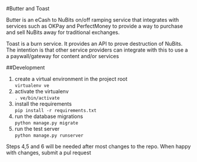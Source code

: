 #Butter and Toast

Butter is an eCash to NuBits on/off ramping service that integrates with services such 
as OKPay and PerfectMoney to provide a way to purchase and sell NuBits away for 
traditional exchanges.

Toast is a burn service. It provides an API to prove destruction of NuBits. The 
intention is that other service providers can integrate with this to use a a 
paywall/gateway for content and/or services

##Development  
 
1) create a virtual environment in the project root  
`virtualenv ve`  
2) activate the virtualenv  
`. ve/bin/activate`  
3) install the requirements  
`pip install -r requirements.txt`  
4) run the database migrations  
`python manage.py migrate`  
5) run the test server  
`python manage.py runserver`  
  
Steps 4,5 and 6 will be needed after most changes to the repo. 
When happy with changes, submit a pul request
